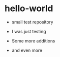 # hello-world

* small test repository

* I was just testing

* Some more additions

* and even more

